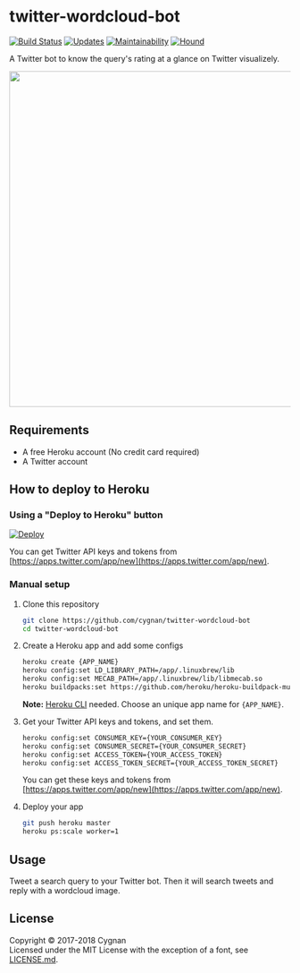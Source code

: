 # twitter-wordcloud-bot

[![Build Status](https://travis-ci.org/cygnan/twitter-wordcloud-bot.svg?branch=master)](https://travis-ci.org/cygnan/twitter-wordcloud-bot)
[![Updates](https://pyup.io/repos/github/cygnan/twitter-wordcloud-bot/shield.svg)](https://pyup.io/repos/github/cygnan/twitter-wordcloud-bot/)
[![Maintainability](https://api.codeclimate.com/v1/badges/6302b1e5c142245d7d6a/maintainability)](https://codeclimate.com/github/cygnan/twitter-wordcloud-bot/maintainability)
[![Hound](https://camo.githubusercontent.com/23ee7a697b291798079e258bbc25434c4fac4f8b/68747470733a2f2f696d672e736869656c64732e696f2f62616467652f50726f7465637465645f62792d486f756e642d6138373364312e737667)](https://houndci.com)

A Twitter bot to know the query's rating at a glance on Twitter visualizely.

<img src="https://user-images.githubusercontent.com/25865313/234809938-df815e21-ca6d-460c-ac92-27929c752d31.JPG" width="600">

## Requirements

- A free Heroku account (No credit card required)
- A Twitter account

## How to deploy to Heroku

### Using a "Deploy to Heroku" button

[![Deploy](https://www.herokucdn.com/deploy/button.png)](https://heroku.com/deploy)

You can get Twitter API keys and tokens from [https://apps.twitter.com/app/new](https://apps.twitter.com/app/new).

### Manual setup

1. Clone this repository

   ```bash
   git clone https://github.com/cygnan/twitter-wordcloud-bot
   cd twitter-wordcloud-bot
   ```

1. Create a Heroku app and add some configs

   ```bash
   heroku create {APP_NAME}
   heroku config:set LD_LIBRARY_PATH=/app/.linuxbrew/lib
   heroku config:set MECAB_PATH=/app/.linuxbrew/lib/libmecab.so
   heroku buildpacks:set https://github.com/heroku/heroku-buildpack-multi
   ```

   __Note:__ [Heroku CLI](https://devcenter.heroku.com/articles/heroku-cli) needed. Choose an unique app name for `{APP_NAME}`.

1. Get your Twitter API keys and tokens, and set them.

   ```bash
   heroku config:set CONSUMER_KEY={YOUR_CONSUMER_KEY}
   heroku config:set CONSUMER_SECRET={YOUR_CONSUMER_SECRET}
   heroku config:set ACCESS_TOKEN={YOUR_ACCESS_TOKEN}
   heroku config:set ACCESS_TOKEN_SECRET={YOUR_ACCESS_TOKEN_SECRET}
   ```

   You can get these keys and tokens from [https://apps.twitter.com/app/new](https://apps.twitter.com/app/new).

1. Deploy your app

   ```bash
   git push heroku master
   heroku ps:scale worker=1
   ```

## Usage

Tweet a search query to your Twitter bot. Then it will search tweets and reply with a wordcloud image.

## License

Copyright © 2017-2018 Cygnan  
Licensed under the MIT License with the exception of a font, see [LICENSE.md](LICENSE.md).
